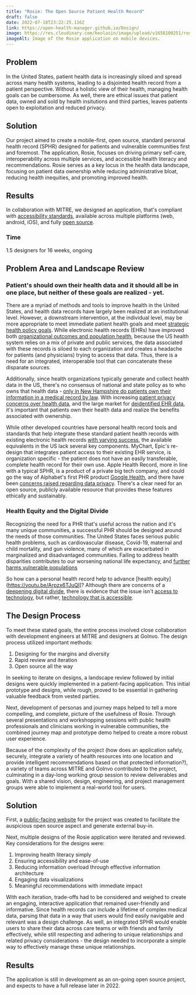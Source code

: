 ```yaml
---
title: "Rosie: The Open Source Patient Health Record"
draft: false
date: 2022-07-18T23:22:25.116Z
link: https://open-health-manager.github.io/Design/
image: https://res.cloudinary.com/keolasin/image/upload/v1658100251/rosie_how_hry0pd.png
imageAlt: Image of the Rosie application on mobile devices.
---
```

## Problem

In the United States, patient health data is increasingly siloed and spread across many health systems, leading to a disjointed health record from a patient perspective. Without a holistic view of their health, managing health goals can be cumbersome. As well, there are ethical issues that patient data, owned and sold by health insitutions and third parties, leaves patients open to exploitation and reduced privacy. 

## Solution

Our project aimed to create a mobile-first, open source, standard personal health record (SPHR) designed for patients and vulnerable communities first and foremost. The application, Rosie, focuses on driving primary self-care, interoperability across multiple services, and accessible health literacy and recommendations. Rosie serves as a key locus in the health data landscape, focusing on patient data ownership while reducing administrative bloat, reducing health inequities, and promoting improved health.

## Results

In collaboration with MITRE, we designed an application, that's compliant with [accessibility standards](https://www.w3.org/WAI/), available across multiple platforms (web, android, iOS), and fully [open source](https://opensource.com/resources/what-open-source).

### Time

1.5 designers for 16 weeks, ongoing

## Problem Area and Landscape Review

### Patient's should own their health data and it should all be in one place, but neither of these goals are realized - yet.

There are a myriad of methods and tools to improve health in the United States, and health data records have largely been realized at an institutional level. However, a downstream intervention, at the individual level, may be more appropriate to meet immediate patient health goals and meet [strategic health policy goals](https://www.hhs.gov/about/strategic-plan/2022-2026/index.html). While electronic health records (EHRs) have improved both [organizational outcomes and population health](https://www.ncbi.nlm.nih.gov/pmc/articles/PMC3270933/), because the US health system relies on a mix of private and public services, the data associated with these records is siloed to each organization and creates a headache for patients (and physicians) trying to access that data. Thus, there is a need for an integrated, interoperable tool that can concatenate these disparate sources.

Additionally, since health organizations typically generate and collect health data in the US, there's no consensus of national and state policy as to who owns that health data - [only in New Hampshire do patients own their information in a medical record by law](http://www.healthinfolaw.org/comparative-analysis/who-owns-medical-records-50-state-comparison). With increasing [patient privacy concerns over health data](https://www.jmir.org/2022/1/e29367), and the large market for [deidentified EHR data](https://www.nejm.org/doi/full/10.1056/NEJMp2102616), it's important that patients own their health data and realize the benefits associated with ownership.

While other developed countries have personal health record tools and standards that help integrate these standard patient health records with existing electronic health records [with varying success](https://www.ncbi.nlm.nih.gov/pmc/articles/PMC8137875/), the available equivalents in the US lack several key components. MyChart, Epic's re-design that integrates patient access to their existing EHR service, is organization specific - the patient does not have an easily transferable, complete health record for their own use. Apple Health Record, more in line with a typical SPHR, is a product of a private big tech company, and could go the way of Alphabet's first PHR product [Google Health](https://www.healthcareitnews.com/news/google-has-another-go-patient-health-record-software), and there have been [concerns raised regarding data privacy](https://www.nytimes.com/2019/09/03/technology/smartphone-medical-records.html). There's a clear need for an open source, publicly available resource that provides these features ethically and sustainably.

### Health Equity and the Digital Divide

Recognizing the need for a PHR that's useful across the nation and it's many unique communities, a successful PHR should be designed around the needs of those communities. The United States faces serious public health problems, such as cardiovascular disease, Covid-19, maternal and child mortality, and gun violence, many of which are exacerbated in marginalized and disadvantaged communities. Failing to address health disparities contributes to our worsening national life expectancy, and [further harms vulnerable populations](https://www.apha.org/-/media/Files/PDF/advocacy/SPEAK/210825_Racial_Equity_Fact_Sheet.ashx)

So how can a personal health record help to advance [health equity](https://youtu.be/Arpzx6TJuQI]? Although there are concerns of a [deepening digital divide](https://www.modernhealthcare.com/opinion-editorial/failing-bridge-digital-divide-will-deepen-health-disparities), there is evidence that the issue isn't [access to technology](https://www.commonwealthfund.org/blog/2018/time-now-case-digital-health-innovation-poor-and-underserved), but rather, [technology that is accessible](https://www.himss.org/resources/digital-divide-healthcare-its-not-just-access).

## The Design Process

To meet these stated goals, the entire process involved close collaboration with development engineers at MITRE and designers at GoInvo. The design process utilized important methods: 

1. Designing for the margins and diversity
2. Rapid review and iteration
3. Open source all the way

In seeking to iterate on designs, a landscape review followed by initial designs were quickly implemented in a patient-facing application. This initial prototype and designs, while rough, proved to be essential in gathering valuable feedback from vested parties.

Next, development of personas and journey maps helped to tell a more compelling, and complete, picture of the usefulness of Rosie. Through several presentations and workshopping sessions with public health professionals and clinicians working in vulnerable communities, the combined journey map and prototype demo helped to create a more robust user experience. 

Because of the complexity of the project (how does an application safely, securely, integrate a variety of health resources into one location and provide intelligent recommendations based on that protected information?), a variety of teams across MITRE and GoInvo contributed to the project, culminating in a day-long working group session to review deliverables and goals. With a shared vision, design, engineering, and project management groups were able to implement a real-world tool for users.

## Solution

First, a [public-facing website](https://open-health-manager.github.io/Design/) for the project was created to facilitate the auspicious open source aspect and generate external buy-in. 

Next, multiple designs of the Rosie application were iterated and reviewed. Key considerations for the designs were:

1. Improving health literacy simply
2. Ensuring accessibility and ease-of-use
3. Reducing information overload through effective information architecture
4. Engaging data visualizations
5. Meaningful recommendations with immediate impact

With each iteration, trade-offs had to be considered and weighed to create an engaging, interactive application that remained user-friendly and informative. Since health records can include a lifetime of complex medical data, parsing that data in a way that users would find easily navigable and relevant was a design challenge. As well, an integrated SPHR would enable users to share their data across care teams or with friends and family effectively, while still respecting and adhering to unique relationships and related privacy considerations - the design needed to incorporate a simple way to effectively manage these unique relationships.

## Results

The application is still in development as an on-going open source project, and expects to have a full release later in 2022.